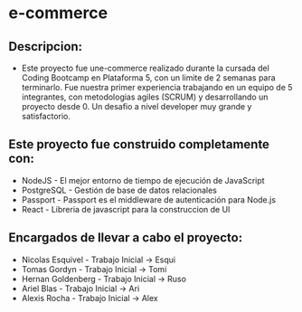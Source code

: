 # e-commerce

## Descripcion:

* Este proyecto fue une-commerce realizado durante la cursada del Coding Bootcamp en Plataforma 5, con un limite de 2 semanas para terminarlo. Fue nuestra primer experiencia trabajando en un equipo de 5 integrantes, con metodologias agiles (SCRUM) y desarrollando un proyecto desde 0. Un desafio a nivel developer muy grande y satisfactorio.


## Este proyecto fue construido completamente con: 

* NodeJS - El mejor entorno de tiempo de ejecución de JavaScript
* PostgreSQL - Gestión de base de datos relacionales
* Passport - Passport es el middleware de autenticación para Node.js
* React - Libreria de javascript para la construccion de UI


## Encargados de llevar a cabo el proyecto:

* Nicolas Esquivel - Trabajo Inicial -> Esqui
* Tomas Gordyn - Trabajo Inicial -> Tomi
* Hernan Goldenberg - Trabajo Inicial -> Ruso
* Ariel Blas - Trabajo Inicial -> Ari
* Alexis Rocha - Trabajo Inicial -> Alex



